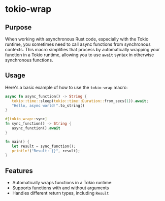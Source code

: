 # tokio-wrap

## Purpose

When working with asynchronous Rust code, especially with the Tokio runtime, you sometimes need to call async functions from synchronous contexts. This macro simplifies that process by automatically wrapping your function in a Tokio runtime, allowing you to use `await` syntax in otherwise synchronous functions.

## Usage

Here's a basic example of how to use the `tokio-wrap` macro:

```rust
async fn async_function() -> String {
   tokio::time::sleep(tokio::time::Duration::from_secs(1)).await;
   "Hello, async world!".to_string()
}

#[tokio_wrap::sync]
fn sync_function() -> String {
   async_function().await
}

fn main() {
   let result = sync_function();
   println!("Result: {}", result);
}
```

## Features

- Automatically wraps functions in a Tokio runtime
- Supports functions with and without arguments
- Handles different return types, including `Result`

